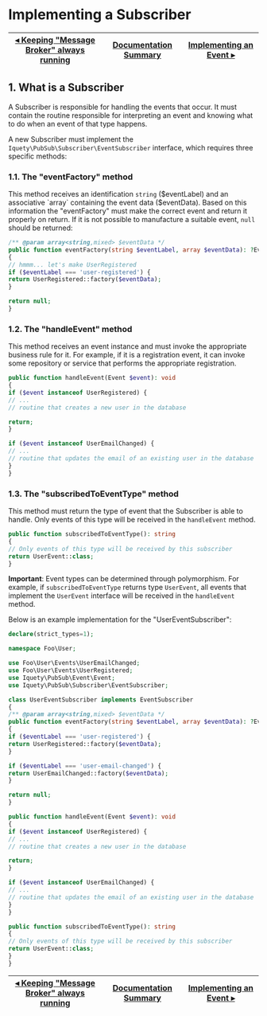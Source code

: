 # Implementing a Subscriber

[◂ Keeping "Message Broker" always running](06-keeping-running.md) | [Documentation Summary](index.md) | [Implementing an Event ▸](08-implementing-an-event.md)
-- | -- | --

## 1. What is a Subscriber

A Subscriber is responsible for handling the events that occur. It must contain the routine responsible for interpreting an event and knowing what to do when an event of that type happens.

A new Subscriber must implement the `Iquety\PubSub\Subscriber\EventSubscriber` interface, which requires three specific methods:

### 1.1. The "eventFactory" method

This method receives an identification `string` ($eventLabel) and an associative `array` containing the event data ($eventData). Based on this information the "eventFactory" must make the correct event and return it properly on return. If it is not possible to manufacture a suitable event, `null` should be returned:

```php
/** @param array<string,mixed> $eventData */
public function eventFactory(string $eventLabel, array $eventData): ?Event
{
// hmmm... let's make UserRegistered
if ($eventLabel === 'user-registered') {
return UserRegistered::factory($eventData);
}

return null;
}
```

### 1.2. The "handleEvent" method

This method receives an event instance and must invoke the appropriate business rule for it. For example, if it is a registration event, it can invoke some repository or service that performs the appropriate registration.

```php
public function handleEvent(Event $event): void
{
if ($event instanceof UserRegistered) {
// ...
// routine that creates a new user in the database

return;
}

if ($event instanceof UserEmailChanged) {
// ...
// routine that updates the email of an existing user in the database
}
}
```

### 1.3. The "subscribedToEventType" method

This method must return the type of event that the Subscriber is able to handle. Only events of this type will be received in the `handleEvent` method.

```php
public function subscribedToEventType(): string
{
// Only events of this type will be received by this subscriber
return UserEvent::class;
}
```

**Important**: Event types can be determined through polymorphism. For example, if `subscribedToEventType` returns type `UserEvent`, all events that implement the `UserEvent` interface will be received in the `handleEvent` method.

Below is an example implementation for the "UserEventSubscriber":

```php
declare(strict_types=1);

namespace Foo\User;

use Foo\User\Events\UserEmailChanged;
use Foo\User\Events\UserRegistered;
use Iquety\PubSub\Event\Event;
use Iquety\PubSub\Subscriber\EventSubscriber;

class UserEventSubscriber implements EventSubscriber
{
/** @param array<string,mixed> $eventData */
public function eventFactory(string $eventLabel, array $eventData): ?Event
{
if ($eventLabel === 'user-registered') {
return UserRegistered::factory($eventData);
}

if ($eventLabel === 'user-email-changed') {
return UserEmailChanged::factory($eventData);
}

return null;
}

public function handleEvent(Event $event): void
{
if ($event instanceof UserRegistered) {
// ...
// routine that creates a new user in the database

return;
}

if ($event instanceof UserEmailChanged) {
// ...
// routine that updates the email of an existing user in the database
}
}

public function subscribedToEventType(): string
{
// Only events of this type will be received by this subscriber
return UserEvent::class;
}
}
```

[◂ Keeping "Message Broker" always running](06-keeping-running.md) | [Documentation Summary](index.md) | [Implementing an Event ▸](08-implementing-an-event.md)
-- | -- | --
